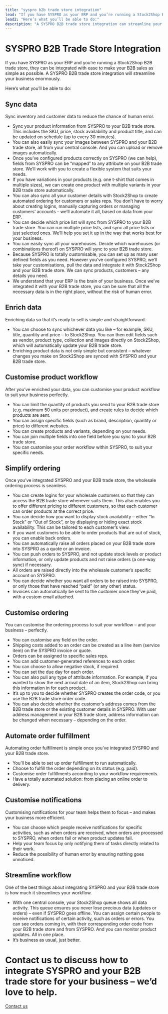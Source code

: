 ```yaml
---
title: "syspro b2b trade store integration"
lead: "If you have SYSPRO as your ERP and you’re running a Stock2Shop B2B trade store, they can be integrated with ease to make your B2B sales as simple as possible. A SYSPRO B2B trade store integration will streamline your business enormously."
lead2: "Here’s what you’ll be able to do:"
description: "A SYSPRO B2B trade store integration can streamline your business enormously. Make your B2B sales as simple as possible, sync data, automate orders and customise your workflow to suit your business. Stock2Shop can help. Find out more!"
---
```


SYSPRO B2B Trade Store Integration
==================================

If you have SYSPRO as your ERP and you’re running a Stock2Shop B2B trade store, they can be integrated with ease to make your B2B sales as simple as possible. A SYSPRO B2B trade store integration will streamline your business enormously.  
  
Here’s what you’ll be able to do:

Sync data
---------

Sync inventory and customer data to reduce the chance of human error.

*   Sync your product information from SYSPRO to your B2B trade store. This includes the SKU, price, stock availability and product title, and can be updated on schedule (up to every 30 minutes).
*   You can also easily sync your images between SYSPRO and your B2B trade store, all from your central console. And you can upload or remove images automatically.
*   Once you’ve configured products correctly on SYSPRO (we can help), fields from SYSPRO can be “mapped” to any attribute on your B2B trade store. We’ll work with you to create a flexible system that suits your needs.
*   If you have variations in your products (e.g. one t-shirt that comes in multiple sizes), we can create one product with multiple variants in your B2B trade store automatically.
*   You can also sync all your customer details with Stock2Shop to create automated ordering for customers or sales reps. You don’t have to worry about creating logins, manually capturing orders or managing customers’ accounts – we’ll automate it all, based on data from your ERP.
*   You can decide which price list will sync from SYSPRO to your B2B trade store. You can run multiple price lists, and sync all price lists or just selected ones. We’ll help you set it up in the way that works best for your business.
*   You can easily sync all your warehouses. Decide which warehouses (or combinations thereof) on SYSPRO will sync to your B2B trade store.
*   Because SYSPRO is totally customisable, you can set up as many user defined fields as you need. However you’ve configured SYSPRO, we’ll take your customisations, pull the data and integrate it with Stock2Shop and your B2B trade store. We can sync products, customers – any details you need.
*   We understand that your ERP is the brain of your business. Once we’ve integrated it with your B2B trade store, you can be sure that all the necessary data is in the right place, without the risk of human error.

Enrich data
-----------

Enriching data so that it’s ready to sell is simple and straightforward.

*   You can choose to sync whichever data you like – for example, SKU, title, quantity and price – to Stock2Shop. You can then edit fields such as vendor, product type, collection and images directly on Stock2Shop, which will automatically update your B2B trade store.
*   Enriching product data is not only simple but consistent – whatever changes you make on Stock2Shop are synced with SYSPRO and your B2B trade store.

Customise product workflow
--------------------------

After you’ve enriched your data, you can customise your product workflow to suit your business perfectly.

*   You can limit the quantity of products you send to your B2B trade store (e.g. maximum 50 units per product), and create rules to decide which products are sent.
*   You can assign specific fields (such as brand, description, quantity or price) to different websites.
*   You can create products and variants, depending on your needs.
*   You can join multiple fields into one field before you sync to your B2B trade store.
*   You can customise your order workflow within SYSPRO, to suit your specific needs.

Simplify ordering
-----------------

Once you’ve integrated SYSPRO and your B2B trade store, the wholesale ordering process is seamless.

*   You can create logins for your wholesale customers so that they can access the B2B trade store whenever suits them. This also enables you to offer different pricing to different customers, so that each customer can order products at the correct price.
*   You can decide how you want to display stock availability – either “In Stock” or “Out of Stock”, or by displaying or hiding exact stock availability. This can be tailored to each customer’s view.
*   If you want customers to be able to order products that are out of stock, you can enable back orders.
*   You can automatically raise all orders placed on your B2B trade store into SYSPRO as a quote or an invoice.
*   You can push orders to SYSPRO, and not update stock levels or product information, or only update products and not raise orders (a one-way sync) if necessary.
*   All orders are raised directly into the wholesale customer’s specific account on SYSPRO.
*   You can decide whether you want all orders to be raised into SYSPRO, or only those that have reached “paid” (or any other) status.
*   Invoices can automatically be sent to the customer once they’ve paid, with a custom email attached.

Customise ordering
------------------

You can customise the ordering process to suit your workflow – and your business – perfectly.

*   You can customise any field on the order.
*   Shipping costs added to an order can be created as a line item (service item) on the SYSPRO invoice or quote.
*   Orders can be assigned to specific sales reps.
*   You can add customer-generated references to each order.
*   You can choose to allow negative stock, if required.
*   You can set the due day for each order.
*   You can also pull any type of attribute information. For example, if you wanted to show the next arrival date of an item, Stock2Shop can bring this information in for each product.
*   It’s up to you to decide whether SYSPRO creates the order code, or you use the B2B trade store order code.
*   You can also decide whether the customer’s address comes from the B2B trade store or the existing customer details in SYSPRO. With user address management in your B2B trade store, address information can be changed when necessary – depending on the order.

Automate order fulfillment
--------------------------

Automating order fulfillment is simple once you’ve integrated SYSPRO and your B2B trade store.

*   You’ll be able to set up order fulfillment to run automatically.
*   Choose to fulfill the order depending on its status (e.g. paid).
*   Customise order fulfillments according to your workflow requirements.
*   Have a totally automated solution: from placing an online order to delivery.

Customise notifications
-----------------------

Customising notifications for your team helps them to focus – and makes your business more efficient.

*   You can choose which people receive notifications for specific activities, such as when orders are received, when orders are processed to SYSPRO, when orders fail or when product updates fail.
*   Help your team focus by only notifying them of tasks directly related to their work.
*   Reduce the possibility of human error by ensuring nothing goes unnoticed.

Streamline workflow
-------------------

One of the best things about integrating SYSPRO and your B2B trade store is how much it streamlines your workflow.

*   With one central console, your Stock2Shop queue shows all data activity. This queue ensures you never lose precious data (updates or orders) – even if SYSPRO goes offline. You can assign certain people to receive notifications of certain activity, such as orders or errors. You can see orders coming in, with their corresponding order code from your B2B trade store and from SYSPRO. And you can monitor product updates. All in one place.
*   It’s business as usual, just better.

Contact us to discuss how to integrate SYSPRO and your B2B trade store for your business – we’d love to help.
=============================================================================================================

[Contact us](/contact-us "Contact Stock2Shop")